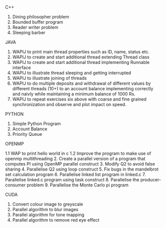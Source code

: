 C++

  1. Dining philosopher problem
  2. Bounded buffer program
  3. Reader writer problem
  4. Sleeping barber

JAVA

  1. WAPIJ to print main thread properties such as ID, name, status etc.
  2. WAPIJ to create and start additional thread extending Thread class 
  3. WAPIJ to create and start additional thread implementing Runnable interface
  4. WAPIJ to illustrate thread sleeping and getting interrupted
  5. WAPIJ to illustrate joining of threads
  6. WAPIJ to do multiple deposits and withdrawal of different values  by different threads (10+) to an account balance implementing correctly and naivly while maintaining a minimum balance of 1000 Rs.
  7. WAPIJ to repeat exercises six above with coarse and fine grained synchronization and observe and plot impact on speed. 

PYTHON

  1. Simple Python Program
  2. Account Balance
  3. Priority Queue
  
OPENMP

  1.1 WAP to print hello world in c
  1.2 Improve the program to make use of openmp multithreading
  2. Create a parallel version of a program that computes PI using OpenMP parallel construct
  3. Modify Q2 to avoid false sharing
  4. Parallelise Q2 using loop construct
  5. Fix bugs in the mandelbrot set calculation program
  6. Parallelise linked list program in linked.c
  7. Parallelise linked.c program using task construct
  8. Parallelise the producer-consumer problem
  9. Parallelise the Monte Carlo pi program
  
CUDA

  1. Convert colour image to greyscale
  2. Parallel algorithm to blur images
  3. Parallel algorithm for tone mapping
  4. Parallel algorithm to remove red eye effect
